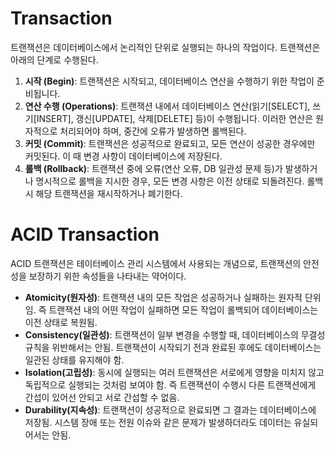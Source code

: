 # Transaction
트랜잭션은 데이터베이스에서 논리적인 단위로 실행되는 하나의 작업이다.
트랜잭션은 아래의 단계로 수행된다.

1. **시작 (Begin)**: 트랜잭션은 시작되고, 데이터베이스 연산을 수행하기 위한 작업이 준비됩니다.
2. **연산 수행 (Operations)**: 트랜잭션 내에서 데이터베이스 연산(읽기[SELECT], 쓰기[INSERT], 갱신[UPDATE], 삭제[DELETE] 등)이 수행됩니다. 이러한 연산은 원자적으로 처리되어야 하며, 중간에 오류가 발생하면 롤백된다.
3. **커밋 (Commit)**: 트랜잭션은 성공적으로 완료되고, 모든 연산이 성공한 경우에만 커밋된다. 이 때 변경 사항이 데이터베이스에 저장된다.
4. **롤백 (Rollback)**: 트랜잭션 중에 오류(연산 오류, DB 일관성 문제 등)가 발생하거나 명시적으로 롤백을 지시한 경우, 모든 변경 사항은 이전 상태로 되돌려진다. 롤백시 해당 트랜잭션을 재시작하거나 폐기한다.

# ACID Transaction
ACID 트랜잭션은 테이터베이스 관리 시스템에서 사용되는 개념으로, 트랜잭션의 안전성을 보장하기 위한 속성들을 나타내는 약어이다.

- **Atomicity(원자성)**: 트랜잭션 내의 모든 작업은 성공하거나 실패하는 원자적 단위임. 즉 트랜잭션 내의 어떤 작업이 실패하면 모든 작업이 롤백되어 데이터베이스는 이전 상태로 복원됨.
- **Consistency(일관성)**: 트랜잭션이 일부 변경을 수행할 때, 데이터베이스의 무결성 규칙을 위반해서는 안됨. 트랜잭션이 시작되기 전과 완료된 후에도 데이터베이스는 일관된 상태를 유지해야 함. 
- **Isolation(고립성)**: 동시에 실행되는 여러 트랜잭션은 서로에게 영향을 미치지 않고 독립적으로 실행되는 것처럼 보여야 함. 즉 트랜잭션이 수행시 다른 트랜잭션에게 간섭이 있어선 안되고 서로 간섭할 수 없음.
- **Durability(지속성)**: 트랜잭션이 성공적으로 완료되면 그 결과는 데이터베이스에 저장됨. 시스템 장애 또는 전원 이슈와 같은 문제가 발생하더라도 데이터는 유실되어서는 안됨.
